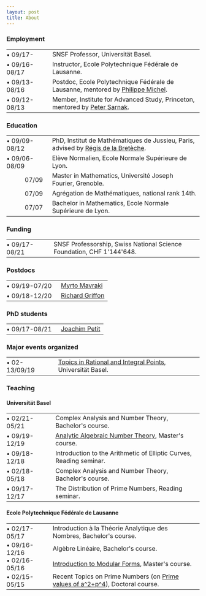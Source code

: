 ```yaml
---
layout: post
title: About
---
```

        
<h3>Employment</h3>

<table>
          <tbody>
            <tr>
              <td style="padding:0 1em 0 0">&bull;&nbsp;09/17-</td>
              <td>SNSF Professor, Universität Basel.</td>
            </tr>
            <tr>
              <td style="padding:0 1em 0 0">&bull;&nbsp;09/16-08/17</td>
              <td>Instructor, Ecole Polytechnique Fédérale de Lausanne.</td>
            </tr>
            <tr>
              <td style="padding:0 1em 0 0">&bull;&nbsp;09/13-08/16</td>
              <td>Postdoc, Ecole Polytechnique Fédérale de Lausanne, mentored by <a href="https://www.epfl.ch/labs/tan/philippe-michel/" target="_blank">Philippe Michel</a>.</td>
            </tr>
            <tr>
              <td style="padding:0 1em 0 0">&bull;&nbsp;09/12-08/13</td>
              <td>Member, Institute for Advanced Study, Princeton, mentored by <a href="https://www.ias.edu/math/people/faculty/sarnak" target="_blank">Peter Sarnak</a>.</td>
            </tr>
          </tbody>
</table>

<h3>Education</h3>

<table>
          <tbody>
            <tr>
              <td style="padding:0 1em 0 0">&bull;&nbsp;09/09-08/12</td>
              <td>PhD, Institut de Mathématiques de Jussieu, Paris, advised by <a href="https://www.researchgate.net/profile/Regis-De-La-Breteche" target="_blank">Régis de la Bretèche</a>.</td>
            </tr>
            <tr>
              <td style="padding:0 1em 0 0">&bull;&nbsp;09/06-08/09</td>
              <td>Elève Normalien, Ecole Normale Supérieure de Lyon.</td>
            </tr>
            <tr>
              <td style="text-align:right;padding:0 1em 0 0">07/09</td>
              <td>Master in Mathematics, Université Joseph Fourier, Grenoble.</td>
            </tr>
            <tr>
              <td style="text-align:right;padding:0 1em 0 0">07/09</td>
              <td>Agrégation de Mathématiques, national rank 14th.</td>
            </tr>
            <tr>
              <td style="text-align:right;padding:0 1em 0 0">07/07</td>
              <td>Bachelor in Mathematics, Ecole Normale Supérieure de Lyon.</td>
            </tr>    
          </tbody>
</table>

<h3>Funding</h3>

<table>
          <tbody>
            <tr>
              <td style="padding:0 1em 0 0">&bull;&nbsp;09/17-08/21</td>
              <td>SNSF Professorship, Swiss National Science Foundation, CHF 1'144'648.</td>
            </tr>
          </tbody>
</table>

<h3>Postdocs</h3>

<table>
          <tbody>
            <tr>
              <td style="padding:0 1em 0 0">&bull;&nbsp;09/19-07/20</td>
              <td><a href="http://people.math.harvard.edu/~mavraki/" target="_blank">Myrto Mavraki</a></td>
            </tr>
            <tr>
              <td style="padding:0 1em 0 0">&bull;&nbsp;09/18-12/20</td>
              <td><a href="https://math.richardgriffon.me/" target="_blank">Richard Griffon</a></td>
            </tr>
          </tbody>
</table>

<h3>PhD students</h3>

<table>
          <tbody>
            <tr>
              <td style="padding:0 1em 0 0">&bull;&nbsp;09/17-08/21</td>
              <td><a href="https://joachimpetit.github.io/" target="_blank">Joachim Petit</a></td>
            </tr>
          </tbody>
</table>

<h3>Major events organized</h3>

<table>
          <tbody>
            <tr>
              <td style="padding:0 1em 0 0">&bull;&nbsp;02-13/09/19</td>
              <td><a href="https://numbertheory.dmi.unibas.ch/trip2019/" target="_blank">Topics in Rational and Integral Points</a>, Universität Basel.</td>
            </tr>
          </tbody>
</table>

<h3>Teaching</h3>

<h4>Universität Basel</h4>

<table>
          <tbody>
            <tr>
              <td style="padding:0 1em 0 0">&bull;&nbsp;02/21-05/21</td>
              <td>Complex Analysis and Number Theory, Bachelor's course.</td>
            </tr>
            <tr>
              <td style="padding:0 1em 0 0">&bull;&nbsp;09/19-12/19</td>
              <td><a href="http://math.richardgriffon.me/AANT1920.html" target="_blank">Analytic Algebraic Number Theory</a>, Master's course.</td>
            </tr>
            <tr>
              <td style="padding:0 1em 0 0">&bull;&nbsp;09/18-12/18</td>
              <td>Introduction to the Arithmetic of Elliptic Curves, Reading seminar.</td>
            </tr>
            <tr>
              <td style="padding:0 1em 0 0">&bull;&nbsp;02/18-05/18</td>
              <td>Complex Analysis and Number Theory, Bachelor's course.</td>
            </tr>
            <tr>
              <td style="padding:0 1em 0 0">&bull;&nbsp;09/17-12/17</td>
              <td>The Distribution of Prime Numbers, Reading seminar.</td>
            </tr>
          </tbody>
</table>

<h4>Ecole Polytechnique Fédérale de Lausanne</h4>

<table>
          <tbody>
            <tr>
              <td style="padding:0 1em 0 0">&bull;&nbsp;02/17-05/17</td>
              <td>Introduction à la Théorie Analytique des Nombres, Bachelor's course.</td>
            </tr>
            <tr>
              <td style="padding:0 1em 0 0">&bull;&nbsp;09/16-12/16</td>
              <td>Algèbre Linéaire, Bachelor's course.</td>
            </tr>
            <tr>
              <td style="padding:0 1em 0 0">&bull;&nbsp;02/16-05/16</td>
              <td><a href="http://wiki.epfl.ch/tan-tnt/tnt2015-2016" target="_blank">Introduction to Modular Forms</a>, Master's course.</td>
            </tr>
            <tr>
              <td style="padding:0 1em 0 0">&bull;&nbsp;02/15-05/15</td>
              <td>Recent Topics on Prime Numbers (on <a target="_blank" href="https://doi.org/10.1007/s00222-016-0694-0">Prime values of a^2+p^4</a>), Doctoral course.</td>
            </tr>
          </tbody>
</table>
